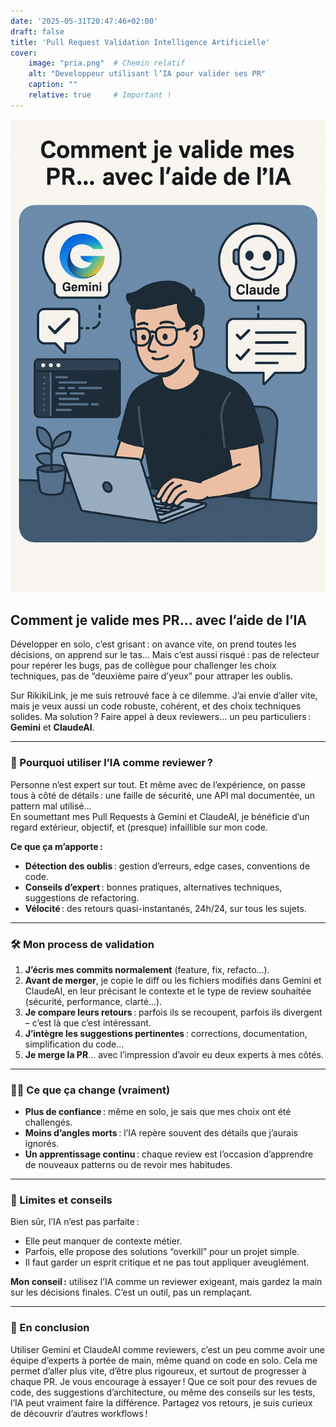 ```yaml
---
date: '2025-05-31T20:47:46+02:00'
draft: false
title: 'Pull Request Validation Intelligence Artificielle'
cover:
    image: "pria.png"  # Chemin relatif
    alt: "Developpeur utilisant l’IA pour valider ses PR"
    caption: ""
    relative: true     # Important !
---
```


![Double Check AI](pria.png)

## Comment je valide mes PR… avec l’aide de l’IA

Développer en solo, c’est grisant : on avance vite, on prend toutes les décisions, on apprend sur le tas… Mais c’est aussi risqué : pas de relecteur pour repérer les bugs, pas de collègue pour challenger les choix techniques, pas de “deuxième paire d’yeux” pour attraper les oublis.

Sur RikikiLink, je me suis retrouvé face à ce dilemme. J’ai envie d’aller vite, mais je veux aussi un code robuste, cohérent, et des choix techniques solides. Ma solution ? Faire appel à deux reviewers… un peu particuliers : **Gemini** et **ClaudeAI**.

---

### 🤖 Pourquoi utiliser l’IA comme reviewer ?

Personne n’est expert sur tout. Et même avec de l’expérience, on passe tous à côté de détails : une faille de sécurité, une API mal documentée, un pattern mal utilisé…  
En soumettant mes Pull Requests à Gemini et ClaudeAI, je bénéficie d’un regard extérieur, objectif, et (presque) infaillible sur mon code.

**Ce que ça m’apporte :**
- **Détection des oublis** : gestion d’erreurs, edge cases, conventions de code.
- **Conseils d’expert** : bonnes pratiques, alternatives techniques, suggestions de refactoring.
- **Vélocité** : des retours quasi-instantanés, 24h/24, sur tous les sujets.

---

### 🛠️ Mon process de validation

1. **J’écris mes commits normalement** (feature, fix, refacto…).
2. **Avant de merger**, je copie le diff ou les fichiers modifiés dans Gemini et ClaudeAI, en leur précisant le contexte et le type de review souhaitée (sécurité, performance, clarté…).
3. **Je compare leurs retours** : parfois ils se recoupent, parfois ils divergent – c’est là que c’est intéressant.
4. **J’intègre les suggestions pertinentes** : corrections, documentation, simplification du code…
5. **Je merge la PR**… avec l’impression d’avoir eu deux experts à mes côtés.

---

### 🧑‍💻 Ce que ça change (vraiment)

- **Plus de confiance** : même en solo, je sais que mes choix ont été challengés.
- **Moins d’angles morts** : l’IA repère souvent des détails que j’aurais ignorés.
- **Un apprentissage continu** : chaque review est l’occasion d’apprendre de nouveaux patterns ou de revoir mes habitudes.

---

### 🚧 Limites et conseils

Bien sûr, l’IA n’est pas parfaite :  
- Elle peut manquer de contexte métier.
- Parfois, elle propose des solutions “overkill” pour un projet simple.
- Il faut garder un esprit critique et ne pas tout appliquer aveuglément.

**Mon conseil :** utilisez l’IA comme un reviewer exigeant, mais gardez la main sur les décisions finales. C’est un outil, pas un remplaçant.

---

### 🚀 En conclusion

Utiliser Gemini et ClaudeAI comme reviewers, c’est un peu comme avoir une équipe d’experts à portée de main, même quand on code en solo. Cela me permet d’aller plus vite, d’être plus rigoureux, et surtout de progresser à chaque PR.
Je vous encourage à essayer ! Que ce soit pour des revues de code, des suggestions d’architecture, ou même des conseils sur les tests, l’IA peut vraiment faire la différence.
Partagez vos retours, je suis curieux de découvrir d’autres workflows !
